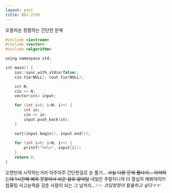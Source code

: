 ```yaml
---
layout: post
title: BOJ-2750
---
```


오름차순 정렬하는 간단한 문제

```c
#include <iostream>
#include <vector>
#include <algorithm>

using namespace std;

int main() {
    ios::sync_with_stdio(false);
    cin.tie(NULL); cout.tie(NULL);

    int N;
    cin >> N;
    vector<int> input;

    for (int i=0; i<N; i++) {
        int in;
        cin >> in;
        input.push_back(in);   
    }

    sort(input.begin(), input.end());
    
    for (int i=0; i<N; i++) {
        printf("%d\n", input[i]);
    }
    return 0;
}
```

오랜만에 시작하는거라 아주아주 간단한걸로 손 풀기... ~~사실 다른 문제 풀다가... 자야하는데 1시간째 예외 못찾아서 쉬운 걸로 갈아탐~~ 
내일은 주말이니까 더 열심히 해봐야지!!! 컴퓨팅 사고능력을 갖춘 사람이 되는 그 날까지...✨✨ *코딩멍청이 탈출하고 싶다ㅜㅜ*



